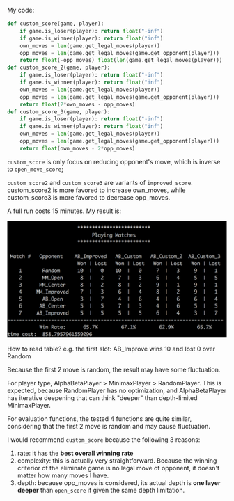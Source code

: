 My code:

```python
def custom_score(game, player):
    if game.is_loser(player): return float("-inf")
    if game.is_winner(player): return float("inf")
    own_moves = len(game.get_legal_moves(player))
    opp_moves = len(game.get_legal_moves(game.get_opponent(player)))
    return float(-opp_moves) float(len(game.get_legal_moves(player)))
def custom_score_2(game, player):
    if game.is_loser(player): return float("-inf")
    if game.is_winner(player): return float("inf")
    own_moves = len(game.get_legal_moves(player))
    opp_moves = len(game.get_legal_moves(game.get_opponent(player)))
    return float(2*own_moves - opp_moves)
def custom_score_3(game, player):
    if game.is_loser(player): return float("-inf")
    if game.is_winner(player): return float("inf")
    own_moves = len(game.get_legal_moves(player))
    opp_moves = len(game.get_legal_moves(game.get_opponent(player)))
    return float(own_moves - 2*opp_moves)
```

`custom_score` is only focus on reducing opponent's move, which is inverse to  `open_move_score`;

`custom_score2` and `custom_score3` are variants of  `improved_score`. custom_score2 is more favored to increase own_moves, while custom_score3 is more favored to decrease opp_moves.

A full run costs 15 minutes. My result is:

![result](result.png)

How to read table? e.g. the first slot: AB_Improve wins 10 and lost 0 over Random

Because the first 2 move is random, the result may have some fluctuation. 

For player type,  AlphaBetaPlayer > MinimaxPlayer > RandomPlayer. This is expected, because RandomPlayer has no optimization, and AlphaBetaPlayer has iterative deepening that can think "deeper" than depth-limited MinimaxPlayer.

For evaluation functions, the tested 4 functions are quite similar, considering that the first 2 move is random and may cause fluctuation. 

I would recommend `custom_score` because the following 3 reasons:

1. rate: it has the **best overall winning rate** 
2. complexity: this is actually very straightforward. Because the winning criterior of the eliminate game is no legal move of opponent, it doesn't matter how many moves I have. 
3. depth:  because opp_moves is  considered, its actual depth is **one layer deeper** than `open_score` if given the same depth limitation.